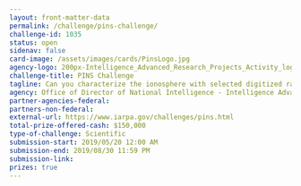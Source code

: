 ```yaml
---
layout: front-matter-data
permalink: /challenge/pins-challenge/
challenge-id: 1035
status: open
sidenav: false
card-image: /assets/images/cards/PinsLogo.jpg
agency-logo: 200px-Intelligence_Advanced_Research_Projects_Activity_logo.png
challenge-title: PINS Challenge
tagline: Can you characterize the ionosphere with selected digitized radio-frequency (RF) spectrum  recordings from sounder receiver data?
agency: Office of Director of National Intelligence - Intelligence Advanced Research Projects Activity
partner-agencies-federal: 
partners-non-federal: 
external-url: https://www.iarpa.gov/challenges/pins.html
total-prize-offered-cash: $150,000
type-of-challenge: Scientific
submission-start: 2019/05/20 12:00 AM
submission-end: 2019/08/30 11:59 PM
submission-link:  
prizes: true
---
```






